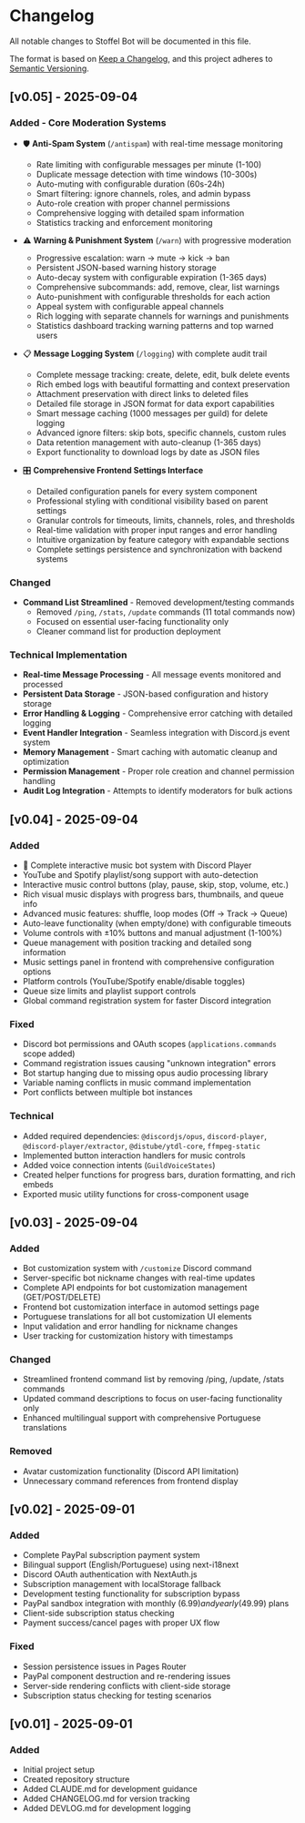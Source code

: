 # Changelog

All notable changes to Stoffel Bot will be documented in this file.

The format is based on [Keep a Changelog](https://keepachangelog.com/en/1.0.0/),
and this project adheres to [Semantic Versioning](https://semver.org/spec/v2.0.0.html).

## [v0.05] - 2025-09-04

### Added - Core Moderation Systems
- 🛡️ **Anti-Spam System** (`/antispam`) with real-time message monitoring
  - Rate limiting with configurable messages per minute (1-100)
  - Duplicate message detection with time windows (10-300s)
  - Auto-muting with configurable duration (60s-24h)
  - Smart filtering: ignore channels, roles, and admin bypass
  - Auto-role creation with proper channel permissions
  - Comprehensive logging with detailed spam information
  - Statistics tracking and enforcement monitoring

- ⚠️ **Warning & Punishment System** (`/warn`) with progressive moderation
  - Progressive escalation: warn → mute → kick → ban
  - Persistent JSON-based warning history storage
  - Auto-decay system with configurable expiration (1-365 days)
  - Comprehensive subcommands: add, remove, clear, list warnings
  - Auto-punishment with configurable thresholds for each action
  - Appeal system with configurable appeal channels
  - Rich logging with separate channels for warnings and punishments
  - Statistics dashboard tracking warning patterns and top warned users

- 📋 **Message Logging System** (`/logging`) with complete audit trail
  - Complete message tracking: create, delete, edit, bulk delete events
  - Rich embed logs with beautiful formatting and context preservation
  - Attachment preservation with direct links to deleted files
  - Detailed file storage in JSON format for data export capabilities
  - Smart message caching (1000 messages per guild) for delete logging
  - Advanced ignore filters: skip bots, specific channels, custom rules
  - Data retention management with auto-cleanup (1-365 days)
  - Export functionality to download logs by date as JSON files

- 🎛️ **Comprehensive Frontend Settings Interface**
  - Detailed configuration panels for every system component
  - Professional styling with conditional visibility based on parent settings
  - Granular controls for timeouts, limits, channels, roles, and thresholds
  - Real-time validation with proper input ranges and error handling
  - Intuitive organization by feature category with expandable sections
  - Complete settings persistence and synchronization with backend systems

### Changed
- **Command List Streamlined** - Removed development/testing commands
  - Removed `/ping`, `/stats`, `/update` commands (11 total commands now)
  - Focused on essential user-facing functionality only
  - Cleaner command list for production deployment

### Technical Implementation
- **Real-time Message Processing** - All message events monitored and processed
- **Persistent Data Storage** - JSON-based configuration and history storage
- **Error Handling & Logging** - Comprehensive error catching with detailed logging
- **Event Handler Integration** - Seamless integration with Discord.js event system
- **Memory Management** - Smart caching with automatic cleanup and optimization
- **Permission Management** - Proper role creation and channel permission handling
- **Audit Log Integration** - Attempts to identify moderators for bulk actions

## [v0.04] - 2025-09-04

### Added
- 🎵 Complete interactive music bot system with Discord Player
- YouTube and Spotify playlist/song support with auto-detection
- Interactive music control buttons (play, pause, skip, stop, volume, etc.)
- Rich visual music displays with progress bars, thumbnails, and queue info
- Advanced music features: shuffle, loop modes (Off → Track → Queue)
- Auto-leave functionality (when empty/done) with configurable timeouts
- Volume controls with ±10% buttons and manual adjustment (1-100%)
- Queue management with position tracking and detailed song information
- Music settings panel in frontend with comprehensive configuration options
- Platform controls (YouTube/Spotify enable/disable toggles)
- Queue size limits and playlist support controls
- Global command registration system for faster Discord integration

### Fixed
- Discord bot permissions and OAuth scopes (`applications.commands` scope added)
- Command registration issues causing "unknown integration" errors
- Bot startup hanging due to missing opus audio processing library
- Variable naming conflicts in music command implementation
- Port conflicts between multiple bot instances

### Technical
- Added required dependencies: `@discordjs/opus`, `discord-player`, `@discord-player/extractor`, `@distube/ytdl-core`, `ffmpeg-static`
- Implemented button interaction handlers for music controls
- Added voice connection intents (`GuildVoiceStates`)
- Created helper functions for progress bars, duration formatting, and rich embeds
- Exported music utility functions for cross-component usage

## [v0.03] - 2025-09-04

### Added
- Bot customization system with `/customize` Discord command
- Server-specific bot nickname changes with real-time updates
- Complete API endpoints for bot customization management (GET/POST/DELETE)
- Frontend bot customization interface in automod settings page
- Portuguese translations for all bot customization UI elements
- Input validation and error handling for nickname changes
- User tracking for customization history with timestamps

### Changed  
- Streamlined frontend command list by removing /ping, /update, /stats commands
- Updated command descriptions to focus on user-facing functionality only
- Enhanced multilingual support with comprehensive Portuguese translations

### Removed
- Avatar customization functionality (Discord API limitation)
- Unnecessary command references from frontend display

## [v0.02] - 2025-09-01

### Added
- Complete PayPal subscription payment system
- Bilingual support (English/Portuguese) using next-i18next
- Discord OAuth authentication with NextAuth.js
- Subscription management with localStorage fallback
- Development testing functionality for subscription bypass
- PayPal sandbox integration with monthly ($6.99) and yearly ($49.99) plans
- Client-side subscription status checking
- Payment success/cancel pages with proper UX flow

### Fixed
- Session persistence issues in Pages Router
- PayPal component destruction and re-rendering issues
- Server-side rendering conflicts with client-side storage
- Subscription status checking for testing scenarios

## [v0.01] - 2025-09-01

### Added
- Initial project setup
- Created repository structure
- Added CLAUDE.md for development guidance
- Added CHANGELOG.md for version tracking
- Added DEVLOG.md for development logging